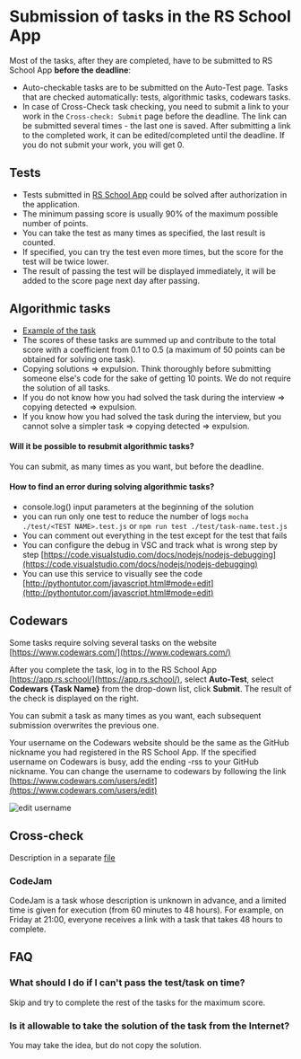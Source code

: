 # Submission of tasks in the RS School App

Most of the tasks, after they are completed, have to be submitted to RS School App **before the deadline**:

- Auto-checkable tasks are to be submitted on the Auto-Test page. Tasks that are checked automatically: tests, algorithmic tasks, codewars tasks.
- In case of Cross-Check task checking, you need to submit a link to your work in the `Cross-check: Submit` page before the deadline. The link can be submitted several times - the last one is saved. After submitting a link to the completed work, it can be edited/completed until the deadline. If you do not submit your work, you will get 0.

## Tests

- Tests submitted in <span style="color:green_apple">[RS School App](https://app.rs.school/)</span> could be solved after authorization in the application.
- The minimum passing score is usually 90% of the maximum possible number of points.
- You can take the test as many times as specified, the last result is counted.
- If specified, you can try the test even more times, but the score for the test will be twice lower.
- The result of passing the test will be displayed immediately, it will be added to the score page next day after passing.

## Algorithmic tasks

- <span style="color:green_apple">[Example of the task](https://github.com/AlreadyBored/basic-js)</span>
- The scores of these tasks are summed up and contribute to the total score with a coefficient from 0.1 to 0.5 (a maximum of 50 points can be obtained for solving one task).
- Copying solutions ⇒ expulsion. Think thoroughly before submitting someone else's code for the sake of getting 10 points. We do not require the solution of all tasks.
- If you do not know how you had solved the task during the interview ⇒ copying detected ⇒ expulsion.
- If you know how you had solved the task during the interview, but you cannot solve a simpler task ⇒ copying detected ⇒ expulsion.

#### Will it be possible to resubmit algorithmic tasks?

You can submit, as many times as you want, but before the deadline.

#### How to find an error during solving algorithmic tasks?

- console.log() input parameters at the beginning of the solution
- you can run only one test to reduce the number of logs
  `mocha ./test/<TEST NAME>.test.js`
  or
  `npm run test ./test/task-name.test.js`
- You can comment out everything in the test except for the test that fails
- You can configure the debug in VSC and track what is wrong step by step <span style="color:green_apple">[https://code.visualstudio.com/docs/nodejs/nodejs-debugging](https://code.visualstudio.com/docs/nodejs/nodejs-debugging)</span>
- You can use this service to visually see the code <span style="color:green_apple">[http://pythontutor.com/javascript.html#mode=edit](http://pythontutor.com/javascript.html#mode=edit)</span>

## Codewars

Some tasks require solving several tasks on the website <span style="color:green_apple">[https://www.codewars.com/](https://www.codewars.com/)</span>

After you complete the task, log in to the RS School App <span style="color:green_apple">[https://app.rs.school/](https://app.rs.school/)</span>, select **Auto-Test**, select **Codewars {Task Name}** from the drop-down list, click **Submit**. The result of the check is displayed on the right.

You can submit a task as many times as you want, each subsequent submission overwrites the previous one.

Your username on the Codewars website should be the same as the GitHub nickname you had registered in the RS School App. If the specified username on Codewars is busy, add the ending -rss to your GitHub nickname. You can change the username to codewars by following the link <span style="color:green_apple">[https://www.codewars.com/users/edit](https://www.codewars.com/users/edit)</span>

![edit username](images/rs-app-tasks-1.jpg)

## Cross-check

Description in a separate <span style="color:green_apple">[file](https://docs.rs.school/#/cross-check-flow)</span>

### CodeJam

CodeJam is a task whose description is unknown in advance, and a limited time is given for execution (from 60 minutes to 48 hours).
For example, on Friday at 21:00, everyone receives a link with a task that takes 48 hours to complete.

## FAQ

### What should I do if I can't pass the test/task on time?

Skip and try to complete the rest of the tasks for the maximum score.

### Is it allowable to take the solution of the task from the Internet?

You may take the idea, but do not copy the solution.
